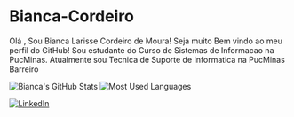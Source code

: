 # Bianca-Cordeiro
Olá , Sou Bianca Larisse Cordeiro de Moura!
Seja muito Bem vindo ao meu perfil do GitHub! 
 Sou estudante do Curso de Sistemas de Informacao na PucMinas.
 Atualmente sou Tecnica de Suporte de Informatica na PucMinas Barreiro

![Bianca's GitHub Stats](https://github-readme-stats.vercel.app/api?username=biancacordeiro19&show_icons=true)
![Most Used Languages](https://github-readme-stats.vercel.app/api/top-langs/?username=biancacordeiro19&layout=compact)



[![LinkedIn](https://img.shields.io/badge/LinkedIn-blue?logo=linkedin)]([https://linkedin.com/in/seu-perfil](https://www.linkedin.com/in/bianca-cordeiro-545014172/))

